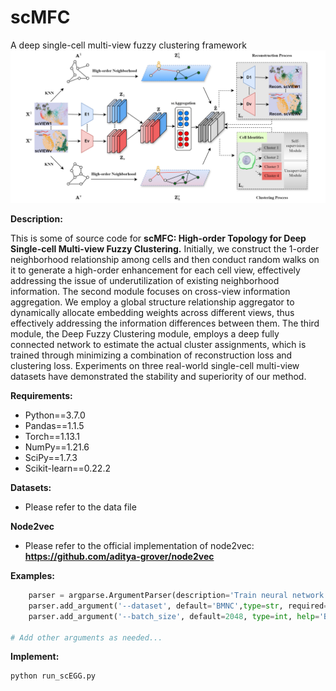 # scMFC
A deep single-cell multi-view fuzzy clustering framework
![Framework](https://github.com/DayuHuu/scMFC/blob/master/scMFC.png)



**Description:**

This is some of source code for **scMFC: High-order Topology for Deep Single-cell Multi-view Fuzzy Clustering.** Initially, we construct the 1-order neighborhood relationship among cells and then conduct random walks on it to generate a high-order enhancement for each cell view, effectively addressing the issue of underutilization of existing neighborhood information. The second module focuses on cross-view information aggregation. We employ a global structure relationship aggregator to dynamically allocate embedding weights across different views, thus effectively addressing the information differences between them. The third module, the Deep Fuzzy Clustering module, employs a deep fully connected network to estimate the actual cluster assignments, which is trained through minimizing a combination of reconstruction loss and clustering loss. Experiments on three real-world single-cell multi-view datasets have demonstrated the stability and superiority of our method.

**Requirements:**
- Python==3.7.0
- Pandas==1.1.5
- Torch==1.13.1
- NumPy==1.21.6
- SciPy==1.7.3
- Scikit-learn==0.22.2

**Datasets:**

- Please refer to the data file

**Node2vec**

- Please refer to the official implementation of node2vec: **https://github.com/aditya-grover/node2vec**

**Examples:**

```python
    parser = argparse.ArgumentParser(description='Train neural network models on specified dataset.')
    parser.add_argument('--dataset', default='BMNC',type=str, required=False, help='Dataset to use, default is BMNC.')
    parser.add_argument('--batch_size', default=2048, type=int, help='Batch size for training.')

# Add other arguments as needed...

```
**Implement:**
```python
python run_scEGG.py
```



